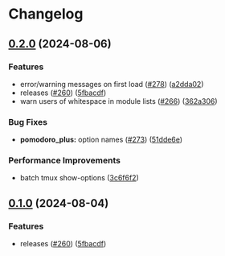 # Changelog

## [0.2.0](https://github.com/vivek-x-jha/tmux-sourdiesel/compare/v0.1.0...v0.2.0) (2024-08-06)


### Features

* error/warning messages on first load ([#278](https://github.com/vivek-x-jha/tmux-sourdiesel/issues/278)) ([a2dda02](https://github.com/vivek-x-jha/tmux-sourdiesel/commit/a2dda02b43194aec5deddf2890c28c76b4c11ed4))
* releases ([#260](https://github.com/vivek-x-jha/tmux-sourdiesel/issues/260)) ([5fbacdf](https://github.com/vivek-x-jha/tmux-sourdiesel/commit/5fbacdf3559cf4496eef02aead087b3bb715e570))
* warn users of whitespace in module lists ([#266](https://github.com/vivek-x-jha/tmux-sourdiesel/issues/266)) ([362a306](https://github.com/vivek-x-jha/tmux-sourdiesel/commit/362a306db71794f04d0995fc058bcaa094d1af70))


### Bug Fixes

* **pomodoro_plus:** option names ([#273](https://github.com/vivek-x-jha/tmux-sourdiesel/issues/273)) ([51dde6e](https://github.com/vivek-x-jha/tmux-sourdiesel/commit/51dde6e8d4d3d8da97d915b01594a08aa4ac0cca))


### Performance Improvements

* batch tmux show-options ([3c6f6f2](https://github.com/vivek-x-jha/tmux-sourdiesel/commit/3c6f6f282b3bb17554dc2b4b80760b6507acfd65))

## [0.1.0](https://github.com/catppuccin/tmux/compare/v0.0.1...v0.1.0) (2024-08-04)


### Features

* releases ([#260](https://github.com/catppuccin/tmux/issues/260)) ([5fbacdf](https://github.com/catppuccin/tmux/commit/5fbacdf3559cf4496eef02aead087b3bb715e570))
